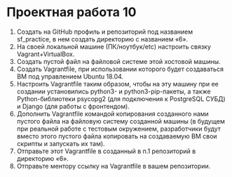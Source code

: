 # Проектная работа 10
1. Создать на GitHub профиль и репозиторий под названием sf_practice, в нем создать директорию с названием «6».
2. На своей локальной машине (ПК/ноутбук/etc) настроить связку Vagrant+VirtualBox.
3. Создать пустой файл на файловой системе этой хостовой машины.
4. Создать Vagrantfile, при использовании которого будет создаваться ВМ под управлением Ubuntu 18.04.
5. Настроить Vagrantfile таким образом, чтобы на эту машину при ее создании установились python3- и python3-pip-пакеты, а также Python-библиотеки psycopg2 (для подключения к PostgreSQL СУБД) и Django (для работы с фронтендом).
6. Дополнить Vagrantfile командой копирования созданного нами пустого файла на файловую систему созданной машины (в будущем при реальной работе с тестовым окружением, разработчики будут вместо этого пустого файла копировать на создаваемую ВМ свои скрипты и запускать их там).
7. Отправьте этот Vagrantfile в созданный в п.1 репозиторий в директорию «6».
8. Отправьте ментору ссылку на Vagrantfile в вашем репозитории.
